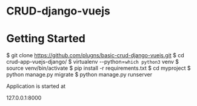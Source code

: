 # CRUD-django-vuejs

# Getting Started

$ git clone https://github.com/plugns/basic-crud-django-vuejs.git
$ cd crud-app-vuejs-django/
$ virtualenv --python=`which python3` venv
$ source venv/bin/activate
$ pip install -r requirements.txt
$ cd myproject
$ python manage.py migrate
$ python manage.py runserver

Application is started at 

127.0.0.1:8000

